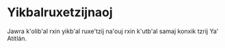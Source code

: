 # Yikbalruxetzijnaoj
Jawra k'olib'al rxin yikb'al ruxe'tzij na'ouj rxin k'utb'al samaj konxik tzrij Ya' Atitlán.  
